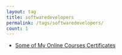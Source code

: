 ```yaml
---
layout: tag
title: softwaredevelopers
permalink: /tags/softwaredevelopers/
count: 1
---
```


- [Some of My Online Courses Certificates](https://samirpaulb.github.io/blog-jekyll/posts/some-of-my-online-courses-certificates/)
